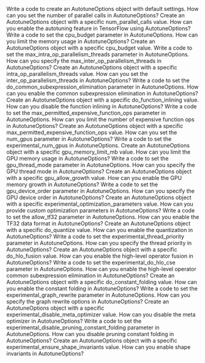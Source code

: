 Write a code to create an AutotuneOptions object with default settings.
How can you set the number of parallel calls in AutotuneOptions?
Create an AutotuneOptions object with a specific num_parallel_calls value.
How can you enable the autotuning feature in TensorFlow using AutotuneOptions?
Write a code to set the cpu_budget parameter in AutotuneOptions.
How can you limit the memory usage in AutotuneOptions?
Create an AutotuneOptions object with a specific cpu_budget value.
Write a code to set the max_intra_op_parallelism_threads parameter in AutotuneOptions.
How can you specify the max_inter_op_parallelism_threads in AutotuneOptions?
Create an AutotuneOptions object with a specific intra_op_parallelism_threads value.
How can you set the inter_op_parallelism_threads in AutotuneOptions?
Write a code to set the do_common_subexpression_elimination parameter in AutotuneOptions.
How can you enable the common subexpression elimination in AutotuneOptions?
Create an AutotuneOptions object with a specific do_function_inlining value.
How can you disable the function inlining in AutotuneOptions?
Write a code to set the max_permitted_expensive_function_ops parameter in AutotuneOptions.
How can you limit the number of expensive function ops in AutotuneOptions?
Create an AutotuneOptions object with a specific max_permitted_expensive_function_ops value.
How can you set the num_gpus parameter in AutotuneOptions?
Write a code to set the experimental_num_gpus in AutotuneOptions.
Create an AutotuneOptions object with a specific gpu_memory_limit_mb value.
How can you limit the GPU memory usage in AutotuneOptions?
Write a code to set the gpu_thread_mode parameter in AutotuneOptions.
How can you specify the GPU thread mode in AutotuneOptions?
Create an AutotuneOptions object with a specific gpu_allow_growth value.
How can you enable the GPU memory growth in AutotuneOptions?
Write a code to set the gpu_device_order parameter in AutotuneOptions.
How can you specify the GPU device order in AutotuneOptions?
Create an AutotuneOptions object with a specific experimental_optimization_parameters value.
How can you provide custom optimization parameters in AutotuneOptions?
Write a code to set the allow_tf32 parameter in AutotuneOptions.
How can you enable the TF32 data format in AutotuneOptions?
Create an AutotuneOptions object with a specific do_quantize value.
How can you enable the quantization in AutotuneOptions?
Write a code to set the experimental_thread_priority parameter in AutotuneOptions.
How can you specify the thread priority in AutotuneOptions?
Create an AutotuneOptions object with a specific do_hlo_fusion value.
How can you enable the high-level operator fusion in AutotuneOptions?
Write a code to set the experimental_do_hlo_cse parameter in AutotuneOptions.
How can you enable the high-level operator common subexpression elimination in AutotuneOptions?
Create an AutotuneOptions object with a specific do_constant_folding value.
How can you enable the constant folding in AutotuneOptions?
Write a code to set the experimental_graph_rewrite parameter in AutotuneOptions.
How can you specify the graph rewrite options in AutotuneOptions?
Create an AutotuneOptions object with a specific experimental_disable_meta_optimizer value.
How can you disable the meta optimizer in AutotuneOptions?
Write a code to set the experimental_disable_pruning_constant_folding parameter in AutotuneOptions.
How can you disable pruning constant folding in AutotuneOptions?
Create an AutotuneOptions object with a specific experimental_ensure_shape_invariants value.
How can you enable shape invariants in AutotuneOptions?